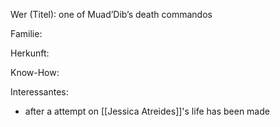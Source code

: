 Wer (Titel): one of Muad’Dib’s death commandos

Familie:

Herkunft:

Know-How:

Interessantes:
- after a attempt on [[Jessica Atreides]]'s life has been made